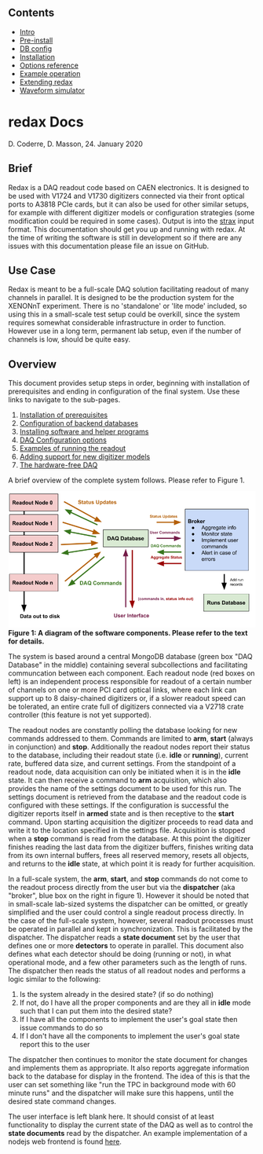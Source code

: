 ## Contents
* [Intro](index.md) 
* [Pre-install](prerequisites.md) 
* [DB config](databases.md) 
* [Installation](installation.md) 
* [Options reference](daq_options.md) 
* [Example operation](how_to_run.md)
* [Extending redax](new_digi.md)
* [Waveform simulator](fax.md)

# redax Docs
D. Coderre, D. Masson, 24. January 2020

## Brief

Redax is a DAQ readout code based on CAEN electronics.
It is designed to be used with V1724 and V1730 digitizers connected via their front optical ports to A3818 PCIe cards, but it can also be used for other similar setups, for example with different digitizer models or configuration strategies (some modification could be required in some cases).
Output is into the [strax](https://github.com/axfoundation/strax) input format.
This documentation should get you up and running with redax. At the time of writing the software is still in development so if there are any issues with this documentation please file an issue on GitHub.

## Use Case

Redax is meant to be a full-scale DAQ solution facilitating readout of many channels in parallel.
It is designed to be the production system for the XENONnT experiment.
There is no 'standalone' or 'lite mode' included, so using this in a small-scale test setup could be overkill, since the system requires somewhat considerable infrastructure in order to function.
However use in a long term, permanent lab setup, even if the number of channels is low, should be quite easy.

## Overview

This document provides setup steps in order, beginning with installation of prerequisites and ending in configuration of the final system.
Use these links to navigate to the sub-pages.

  1. [Installation of prerequisites](prerequisites.md)
  2. [Configuration of backend databases](databases.md)
  3. [Installing software and helper programs](installation.md)
  4. [DAQ Configuration options](daq_options.md)
  5. [Examples of running the readout](how_to_run.md)
  6. [Adding support for new digitizer models](new_digi.md)
  7. [The hardware-free DAQ](fax.md)

A brief overview of the complete system follows. Please refer to Figure 1.

<img src="figures/daq_software_overview.png" width="600">
<br>
<strong>Figure 1: A diagram of the software components. Please refer to the text for details.</strong>
<br>

The system is based around a central MongoDB database (green box "DAQ Database" in the middle) containing several
subcollections and facilitating communcation between each component. Each readout node (red boxes on left) is 
an independent process responsible for readout of a certain number of channels on one or more PCI card optical links, 
where each link can support up to 8 daisy-chained digitizers or, if a slower readout speed can be tolerated, an 
entire crate full of digitizers connected via a V2718 crate controller (this feature is not yet supported). 

The readout nodes are constantly polling the database looking for new commands addressed to them. Commands are 
limited to **arm**, **start** (always in conjunction) and **stop**. Additionally the readout nodes report their
status to the database, including their readout state (i.e. **idle** or **running**), current rate, buffered data 
size, and current settings. From the standpoint of a readout node, data acquisition can only be initiated when it 
is in the **idle** state. It can then receive a command to **arm** acquisition, which also provides the name of the
settings document to be used for this run. The settings document is retrieved from the database and the readout code is
configured with these settings. If the configuration is successful the digitizer reports itself in **armed** state and 
is then receptive to the **start** command. Upon starting acquisition the digitizer proceeds to read data and write
it to the location specified in the settings file. Acquisition is stopped when a **stop** command is read from the 
database. At this point the digitizer finishes reading the last data from the digitizer buffers, finishes writing data
from its own internal buffers, frees all reserved memory, resets all objects, and returns to the **idle** state, 
at which point it is ready for further acquisition.

In a full-scale system, the **arm**, **start**, and **stop** commands do not come to the readout process
directly from the user but via the **dispatcher** (aka "broker", blue box on the right in figure 1). However it should be noted 
that in small-scale lab-sized systems the dispatcher can be omitted, or greatly simplified and the user could control a 
single readout process directly. In the case of the full-scale system, however, several readout processes must be operated
in parallel and kept in synchronization. This is facilitated by the dispatcher. The dispatcher reads a **state document** set by
the user that defines one or more **detectors** to operate in parallel. This document also defines what each detector should
be doing (running or not), in what operational mode, and a few other parameters such as the length of runs. The dispatcher
then reads the status of all readout nodes and performs a logic similar to the following:

  1. Is the system already in the desired state? (if so do nothing)
  2. If not, do I have all the proper components and are they all in **idle** mode such that I can put them into the desired state?
  3. If I have all the components to implement the user's goal state then issue commands to do so
  4. If I don't have all the components to implement the user's goal state report this to the user

The dispatcher then continues to monitor the state document for changes and implements them as appropriate. It also reports 
aggregate information back to the database for display in the frontend. The idea of this is that the user can set something
like "run the TPC in background mode with 60 minute runs" and the dispatcher will make sure this happens, until the desired state command changes.

The user interface is left blank here. It should consist of at least functionality to display the current state of the 
DAQ as well as to control the **state documents** read by the dispatcher. An example implementation of a nodejs web frontend
is found [here](https://github.com/coderdj/nodiaq). 

